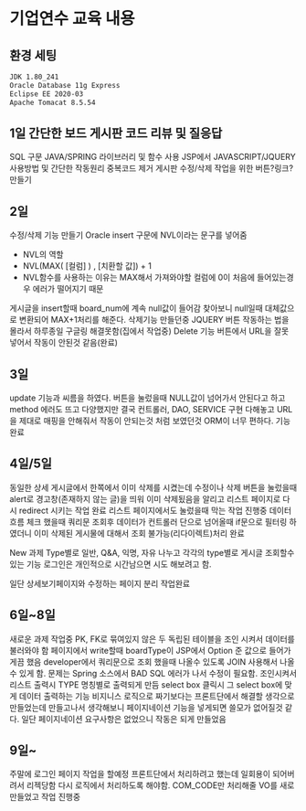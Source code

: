 # 기업연수 교육 내용 

## 환경 세팅
```bash
JDK 1.80_241
Oracle Database 11g Express
Eclipse EE 2020-03
Apache Tomacat 8.5.54
```

## 1일 간단한 보드 게시판 코드 리뷰 및 질응답
SQL 구문
JAVA/SPRING 라이브러리 및 함수 사용
JSP에서 JAVASCRIPT/JQUERY 사용방법 및 간단한 작동원리
중복코드 제거
게시판 수정/삭제 작업을 위한 버튼?링크? 만들기

## 2일 
수정/삭제 기능 만들기
Oracle insert 구문에 NVL이라는 문구를 넣어줌

- NVL의 역할
 - NVL(MAX( [컬럼] ) , [치환할 값]) + 1
 - NVL함수를 사용하는 이유는 MAX해서 가져와야할 컬럼에 0이 처음에 들어있는경우 에러가 떨어지기 때문

게시글을 insert할때 board_num에 계속 null값이 들어감 찾아보니
null일때 대체값으로 변환되어 MAX+1처리를 해준다.
삭제기능 만들던중 JQUERY 버튼 작동하는 법을 몰라서 하루종일 구글링 해결못함(집에서 작업중)
Delete 기능 버튼에서 URL을 잘못 넣어서 작동이 안된것 같음(완료)

## 3일
update 기능과 씨름을 하였다.
버튼을 눌렀을때 NULL값이 넘어가서 안된다고 하고 method 에러도 뜨고 다양했지만 
결국 컨트롤러, DAO, SERVICE 구현 다해놓고 URL을 제대로 매핑을 안해줘서 작동이 안되는것 처럼 보였던것
ORM이 너무 편하다.
기능 완료

## 4일/5일
동일한 상세 게시글에서 한쪽에서 이미 삭제를 시켰는데 수정이나 삭제 버튼을 눌렀을때
alert로 경고창(존재하지 않는 글)을 띄워 이미 삭제됬음을 알리고 리스트 페이지로
다시 redirect 시키는 작업 완료
리스트 페이지에서도 눌렀을때 막는 작업 진행중
데이터 흐름 체크 했을때 쿼리문 조회후 데이터가 컨트롤러 단으로 넘어올때
if문으로 필터링 하였더니 이미 삭제된 게시물에 대해서 조회 불가능(리다이렉트)처리 완료

New 과제
Type별로 일반, Q&A, 익명, 자유 나누고 각각의 type별로 게시글 조회할수 있는 기능
로그인은 개인적으로 시간남으면 시도 해보려고 함.

일단 상세보기페이지와 수정하는 페이지 분리 작업완료

## 6일~8일
새로운 과제 작업중 PK, FK로 묶여있지 않은 두 독립된 테이블을 조인 시켜서 데이터를 불러와야 함
페이지에서 write할때 boardType이 JSP에서 Option 준 값으로 들어가게끔 했음
developer에서 쿼리문으로 조회 했을때 나올수 있도록 JOIN 사용해서 나올수 있게 함.
문제는 Spring 소스에서 BAD SQL 에러가 나서 수정이 필요함.
조인시켜서 리스트 출력시 TYPE 명칭별로 출력되게 만듬
select box 클릭시 그 select box에 맞게 데이터 출력하는 기능
비지니스 로직으로 짜기보다는 프론트단에서 해결할 생각으로 만들었는데 만들고나서 생각해보니
페이지네이션 기능을 넣게되면 쓸모가 없어질것 같다.
일단 페이지네이션 요구사항은 없었으니 작동은 되게 만들었음

## 9일~
주말에 로그인 페이지 작업을 할예정
프론트단에서 처리하려고 했는데 일회용이 되어버려서 리젝당함 다시 로직에서 처리하도록 해야함.
COM_CODE만 처리해줄 VO를 새로만들었고 작업 진행중
